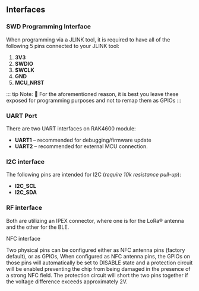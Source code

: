 ## Interfaces

### SWD Programming Interface

When programming via a JLINK tool, it is required to have all of the following 5 pins connected to your JLINK tool:

1. **3V3**
2. **SWDIO**
3. **SWCLK**
4. **GND**
5. **MCU_NRST**

::: tip Note:
:pencil: For the aforementioned reason, it is best you leave these exposed for programming purposes and not to remap them as GPIOs
:::

### UART Port

There are two UART interfaces on RAK4600 module:

- **UART1** – recommended for debugging/firmware update
- **UART2** – recommended for external MCU connection.

### I2C interface

The following pins are intended for I2C (_require 10k resistance pull-up_):

- **I2C_SCL**
- **I2C_SDA**

### RF interface

Both are utilizing an IPEX connector, where one is for the LoRa® antenna and the other for the BLE.

NFC interface

Two physical pins can be configured either as NFC antenna pins (factory default), or as GPIOs, When configured as NFC antenna pins, the GPIOs on those pins will automatically be set to DISABLE state and a protection circuit will be enabled preventing the chip from being damaged in the presence of a strong NFC field. The protection circuit will short the two pins together if the voltage difference exceeds approximately 2V.
